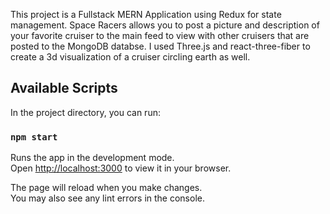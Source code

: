 This project is a Fullstack MERN Application using Redux for state management. Space Racers allows you to post a picture and description of your favorite cruiser to the main feed to view with other cruisers that are posted to the MongoDB databse. I used Three.js and react-three-fiber to create a 3d visualization of a cruiser circling earth as well.

## Available Scripts

In the project directory, you can run:

### `npm start`

Runs the app in the development mode.\
Open [http://localhost:3000](http://localhost:3000) to view it in your browser.

The page will reload when you make changes.\
You may also see any lint errors in the console.

